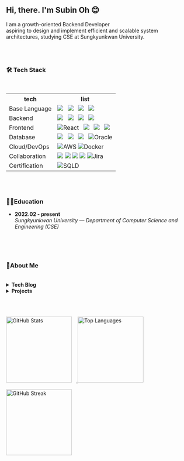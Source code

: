 <div align="left">
  <h2>Hi, there. I'm Subin Oh 😊</h2>
  <p>
    I am a growth-oriented Backend Developer <br /> aspiring to design and implement efficient and scalable system architectures, studying CSE at Sungkyunkwan University.
  </p>
</div>
<br><br>
<div align="left">
  <h3>🛠️ Tech Stack </h3>
  <br>

  <table>
  <tr>
    <th>tech</th>
    <th>list</th>
  </tr>
  <tr>
    <td>Base Language</td>
  <td>
     <!-- c -->
     <img src="https://img.shields.io/badge/C-A8B9CC?style=flat-square&logo=c&logoColor=white" style="margin-right:8px;"/>
     <!-- c++ -->
     <img src="https://img.shields.io/badge/C++-00599C?style=flat-square&logo=c%2B%2B&logoColor=white" style="margin-right:8px;"/>
     <!-- java -->
     <img src="https://img.shields.io/badge/Java-007396?style=flat-square&logo=java&logoColor=white" style="margin-right:8px;"/>
     <!-- python -->
     <img src="https://img.shields.io/badge/Python-3776AB?style=flat-square&logo=python&logoColor=white" style="margin-right:8px;"/>
  </td>
  </tr>
  <tr>
    <td>Backend</td>
    <td>
       <!-- java -->
       <img src="https://img.shields.io/badge/Java-007396?style=flat-square&logo=java&logoColor=white" style="margin-right:8px;"/>
       <!-- spring -->
       <img src="https://img.shields.io/badge/Spring-6DB33F?style=flat-square&logo=spring&logoColor=white" style="margin-right:8px;"/>
       <!-- spring boot -->
       <img src="https://img.shields.io/badge/SpringBoot-6DB33F?style=flat-square&logo=springboot&logoColor=white" style="margin-right:8px;"/>
       <!-- fast api -->
       <img src="https://img.shields.io/badge/FastAPI-009688?style=flat-square&logo=fastapi&logoColor=white" style="margin-right:8px;"/>
    </td>
  </tr>
     <tr>
        <td>Frontend</td>
        <td>
           <!-- react -->
           <img src="https://img.shields.io/badge/React-61DAFB?style=flat-square&logo=React&logoColor=black" alt="React" style="margin-right:8px;"/>
           <!-- java script -->
           <img src="https://img.shields.io/badge/JavaScript-F7DF1E?style=flat-square&logo=JavaScript&logoColor=white"  style="margin-right:8px;"/>
           <!-- html -->
           <img src="https://img.shields.io/badge/HTML5-E34F26?style=flat-square&logo=HTML5&logoColor=white"  style="margin-right:8px;"/>
           <!-- css -->
           <img src="https://img.shields.io/badge/CSS3-1572B6?style=flat-square&logo=CSS3&logoColor=white"  style="margin-right:8px;"/>
        </td>
     </tr>
     <tr>
        <td>Database</td>
        <td>
          <!-- MySQL -->   
           <img src="https://img.shields.io/badge/MySQL-4479A1?style=flat-square&logo=mysql&logoColor=white"  style="margin-right:8px;"/>
           <!-- MariaDB -->
           <img src="https://img.shields.io/badge/MariaDB-003545?style=flat-square&logo=mariadb&logoColor=white"  style="margin-right:8px;"/>
           <!-- Redis -->
           <img src="https://img.shields.io/badge/Redis-DC382D?style=flat-square&logo=redis&logoColor=white"  style="margin-right:8px;"/>
           <!-- Oracle -->
           <img src="https://img.shields.io/badge/Oracle-F80000?style=flat-square&logo=Oracle&logoColor=white" alt="Oracle" style={{ marginRight: "8px" }} />
           </td>
     </tr>
     <tr>
        <td>Cloud/DevOps</td>
        <td>
           <!-- aws -->
           <img src="https://img.shields.io/badge/AWS-232F3E?style=flat-square&logo=Amazon%20AWS&logoColor=white"alt="AWS" style={{ marginRight: "8px" }} />
           <!-- docker -->
           <img src="https://img.shields.io/badge/Docker-2496ED?style=flat-square&logo=Docker&logoColor=white" alt="Docker" style={{ marginRight: "8px" }} />
        </td>
     </tr>
     <tr>
        <td>Collaboration</td>
        <td>
             <!-- Git -->
           <img src="https://img.shields.io/badge/Git-F05032?style=flat-square&logo=git&logoColor=white"  style={{ marginRight: "8px" }} />
           <!-- Notion -->
           <img src="https://img.shields.io/badge/Notion-000000?style=flat-square&logo=notion&logoColor=white"  style={{ marginRight: "8px" }} />
           <!-- Slack -->
           <img src="https://img.shields.io/badge/Slack-4A154B?style=flat-square&logo=slack&logoColor=white"  style={{ marginRight: "8px" }} />
           <!-- Discord -->
           <img src="https://img.shields.io/badge/Discord-5865F2?style=flat-square&logo=discord&logoColor=white"  style={{ marginRight: "8px" }} />
           <!-- jira -->
           <img src="https://img.shields.io/badge/Jira-0052CC?style=flat-square&logo=jira&logoColor=white" alt="Jira" style={{ marginRight: "8px" }} />
        </td>
     </tr>
     <tr>
        <td>Certification</td>
        <td>
           <!-- sqld -->
           <img src="https://img.shields.io/badge/SQLD-4479A1?style=flat-square&logo=databricks&logoColor=white" alt="SQLD" style={{ marginRight: "8px" }} />
        </td>
     </tr>
</table>

<br /><br />
<div align="left">
<h3>👩‍🎓Education</h3>
<ul>
  <li>
    <strong>2022.02 - present</strong><br/>
    <em>Sungkyunkwan University — Department of Computer Science and Engineering (CSE)</em><br/>
  </li>
  <br/>
</ul>

<br><br>
<div align="left">
<h3>📌About Me </h3>
   <br />
<details>
   <summary><strong>Tech Blog</strong></summary>
  <!-- Featured Posts -->
  <ul>
    <li>
      <a href="https://huffpuffkin.tistory.com/52" target="_blank">💡 UTC 저장 + KST 응답 구조로 타임존 문제 해결하기</a>
    </li>
    <li>
      <a href="https://huffpuffkin.tistory.com/44" target="_blank">⚡ API 공통 응답 형식 지정 + 공통 에러 처리</a>
    </li>
    <li>
      <a href="https://huffpuffkin.tistory.com/57" target="_blank">☁️ Redis 이용한 좌석 선점/결제 로직 구현</a>
    </li>
  </ul>
   <br />
   <!-- Badge -->
  <p>
    <a href="https://huffpuffkin.tistory.com/" target="_blank">
      <img src="https://img.shields.io/badge/BLOG-FF5E00?style=flat-square&logo=tistory&logoColor=white" alt="Tech Blog"/>
    </a>
  </p>
</details>

<details>
  <summary><strong>Projects</strong></summary>
  
  <br/>

  <!-- Project -->
  <table>
    <thead>
      <tr>
        <th align="left">Project Name</th>
        <th align="left">Role</th>
        <th align="left">Tech Stack</th>
      </tr>
    </thead>
    <tbody>
      <tr>
        <td>
           <a href="https://github.com/KST-AIoT/2024ESWContest_free_1054_KST" target="_blank">
              AIF(AI-Impedance-Fertilizer)
           </a>
        </td>
        <td>AI Developer</td>
        <td>
          <!-- python -->
           <img src="https://img.shields.io/badge/Python-3776AB?style=flat-square&logo=python&logoColor=white" style="margin-right:8px;"/>
           <!-- fast api -->
           <img src="https://img.shields.io/badge/FastAPI-009688?style=flat-square&logo=fastapi&logoColor=white" style="margin-right:8px;"/>
           <!-- MQTT -->
           <img src="https://img.shields.io/badge/MQTT-FF6F61?style=flat-square&logo=mqtt&logoColor=white" alt="MQTT" style="margin-right:8px;" />
           <!-- PyTorch -->
           <img src="https://img.shields.io/badge/PyTorch-EE4C2C?style=flat-square&logo=pytorch&logoColor=white" alt="PyTorch" style="margin-right:8px;" />
        </td>
      </tr>
      <tr>
        <td>
           <a href="https://github.com/hwang-hyesung/omok-refactoring" target="_blank">
              OMOK
           </a>
        </td>
        <td>Full Stack Developer</td>
        <td>
          <!-- java script -->
           <img src="https://img.shields.io/badge/JavaScript-F7DF1E?style=flat-square&logo=JavaScript&logoColor=white"  style="margin-right:8px;"/>
           <!-- html -->
           <img src="https://img.shields.io/badge/HTML5-E34F26?style=flat-square&logo=HTML5&logoColor=white"  style="margin-right:8px;"/>
           <!-- css -->
           <img src="https://img.shields.io/badge/CSS3-1572B6?style=flat-square&logo=CSS3&logoColor=white"  style="margin-right:8px;"/>
          <!-- MariaDB -->
           <img src="https://img.shields.io/badge/MariaDB-003545?style=flat-square&logo=mariadb&logoColor=white"  style="margin-right:8px;"/>
          <!-- java -->
           <img src="https://img.shields.io/badge/Java-007396?style=flat-square&logo=java&logoColor=white" style="margin-right:8px;"/>
           <!-- JSP -->
            <img src="https://img.shields.io/badge/JSP-007396?style=flat-square&logo=java&logoColor=white" alt="JSP" style="margin-right:8px;" />
            <!-- Servlet -->
            <img src="https://img.shields.io/badge/Servlet-6DB33F?style=flat-square&logo=spring&logoColor=white" alt="Servlet" style="margin-right:8px;" />
            <!-- Tomcat -->
            <img src="https://img.shields.io/badge/Tomcat-F8DC75?style=flat-square&logo=apachetomcat&logoColor=black" alt="Tomcat" style="margin-right:8px;" />
        </td>
      </tr>
      <tr>
        <td>
           <a href="https://github.com/min-value/guardians.git" target="_blank">
              Guardians
           </a>
        </td>
        <td>Full Stack Developer</td>
        <td>
           <!-- spring -->
          <img src="https://img.shields.io/badge/Spring-6DB33F?style=flat-square&logo=spring&logoColor=white" style="margin-right:8px;"/>
            <!-- java script -->
           <img src="https://img.shields.io/badge/JavaScript-F7DF1E?style=flat-square&logo=JavaScript&logoColor=white"  style="margin-right:8px;"/>
           <!-- html -->
           <img src="https://img.shields.io/badge/HTML5-E34F26?style=flat-square&logo=HTML5&logoColor=white"  style="margin-right:8px;"/>
           <!-- css -->
           <img src="https://img.shields.io/badge/CSS3-1572B6?style=flat-square&logo=CSS3&logoColor=white"  style="margin-right:8px;"/>
          <!-- MariaDB -->
           <img src="https://img.shields.io/badge/MariaDB-003545?style=flat-square&logo=mariadb&logoColor=white"  style="margin-right:8px;"/>
          <!-- Redis -->
           <img src="https://img.shields.io/badge/Redis-DC382D?style=flat-square&logo=redis&logoColor=white"  style="margin-right:8px;"/>
           <!-- Tomcat -->
            <img src="https://img.shields.io/badge/Tomcat-F8DC75?style=flat-square&logo=apachetomcat&logoColor=black" alt="Tomcat" style="margin-right:8px;" />
        </td>
      </tr>
       <tr>
          <td>
             <a href="https://github.com/sh-min-value/solcation_be.git" target="_blank">
                Solcation
             </a>
          </td>
          <td>Full Stack Developer</td>
          <td>
             <!-- spring boot -->
             <img src="https://img.shields.io/badge/SpringBoot-6DB33F?style=flat-square&logo=springboot&logoColor=white" style="margin-right:8px;"/>    
             <!-- react -->
              <img src="https://img.shields.io/badge/React-61DAFB?style=flat-square&logo=React&logoColor=black" alt="React" style="margin-right:8px;"/>
             <!-- MariaDB -->
              <img src="https://img.shields.io/badge/MariaDB-003545?style=flat-square&logo=mariadb&logoColor=white"  style="margin-right:8px;"/>
             <!-- Redis -->
              <img src="https://img.shields.io/badge/Redis-DC382D?style=flat-square&logo=redis&logoColor=white"  style="margin-right:8px;"/>
             <!-- aws -->
              <img src="https://img.shields.io/badge/AWS-232F3E?style=flat-square&logo=Amazon%20AWS&logoColor=white"alt="AWS" style={{ marginRight: "8px" }} />
              <!-- docker -->
              <img src="https://img.shields.io/badge/Docker-2496ED?style=flat-square&logo=Docker&logoColor=white" alt="Docker" style={{ marginRight: "8px" }} />
          </td>
       </tr>
    </tbody>
  </table>

  <br/>

</details>

<br><br>

<!-- GitHub Stats & Top Langs -->
<div align="left">

  <!-- Stats -->
  <a href="https://github.com/subin930">
    <img 
      src="https://github-readme-stats.vercel.app/api?username=subin930&show_icons=true&theme=dark&hide_border=false&count_private=true" 
      alt="GitHub Stats" 
      height="180"
      style="margin-right:12px;"
    />
  </a>

  <!-- Top Languages -->
  <a href="https://github.com/subin930">
    <img 
      src="https://github-readme-stats.vercel.app/api/top-langs/?username=subin930&layout=compact&theme=dark&hide_border=false&langs_count=8" 
      alt="Top Languages" 
      height="180"
    />
  </a>

</div>

<!-- GitHub Streak / 잔디밭 -->
<div align="left" style="margin-top:16px;">
  <a href="https://github.com/subin930">
    <img 
      src="https://github-readme-streak-stats.herokuapp.com/?user=subin930&theme=dark&hide_border=false" 
      alt="GitHub Streak" 
      height="180"
    />
  </a>
</div>


</div>
